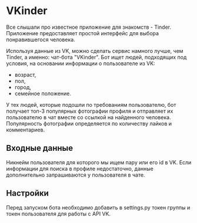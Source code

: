 # VKinder
Все слышали про известное приложение для знакомств - Tinder. Приложение предоставляет простой интерфейс для выбора понравившегося человека.

Используя данные из VK, можно сделать сервис намного лучше, чем Tinder, а именно: чат-бота "VKinder". 
Бот ищет людей, подходящих под условия, на основании информации о пользователе из VK:
- возраст,
- пол,
- город,
- семейное положение.

У тех людей, которые подошли по требованиям пользователю, бот получает топ-3 популярных фотографии профиля и отправляет их пользователю в чат вместе со ссылкой на найденного человека.  
Популярность фотографии определяется по количеству лайков и комментариев.


## Входные данные
Никнейм пользователя для которого мы ищем пару или его id в VK.
Если информации для поиска в профиле недостаточно, данные дополнительно запрашиваются у пользователя в чате.


## Настройки
Перед запуском бота необходимо добавить в settings.py токен группы и токен пользователя для работы с API VK.
